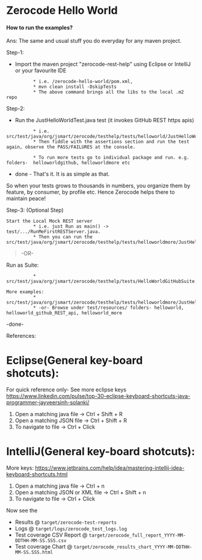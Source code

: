 Zerocode Hello World
===

#### How to run the examples?
Ans: The same and usual stuff you do everyday for any maven project.

Step-1: 
* Import the maven project "zerocode-rest-help" using Eclipse or IntelliJ or your favourite IDE
```
          * i.e. /zerocode-hello-world/pom.xml, 
          * mvn clean install -DskipTests
          * The above command brings all the libs to the local .m2 repo
```

Step-2:
* Run the JustHelloWorldTest.java test (it invokes GitHub REST https apis)
```
          * i.e. src/test/java/org/jsmart/zerocode/testhelp/tests/helloworld/JustHelloWorldTest.java
          * Then fiddle with the assertions section and run the test again, observe the PASS/FAILURES at the console.
          
          * To run more tests go to individual package and run. e.g. folders-  helloworldgithub, helloworldmore etc
```
- done - 
That's it. It is as simple as that.

So when your tests grows to thousands in numbers, you organize them by feature, by consumer, by profile etc. Hence Zerocode helps there to maintain peace!

Step-3: (Optional Step)
```
Start the Local Mock REST server
          * i.e. just Run as main() -> test/.../RunMeFirstRESTServer.java. 
          * Then you can run the src/test/java/org/jsmart/zerocode/testhelp/tests/helloworldmore/JustHelloWorldMoreTest.java
```

> -OR-

Run as Suite:
```
          * src/test/java/org/jsmart/zerocode/testhelp/tests/HelloWorldGitHubSuite.java

More examples:
          * src/test/java/org/jsmart/zerocode/testhelp/tests/helloworldmore/JustHelloWorldMoreTest.java
          * -or- Browse under test/resources/ folders- helloworld, helloworld_github_REST_api, helloworld_more
```
-done-

References:

Eclipse(General key-board shotcuts):
=====
For quick reference only- See more eclipse keys https://www.linkedin.com/pulse/top-30-eclipse-keyboard-shortcuts-java-programmer-jayveersinh-solanki/
1. Open a matching java file -> Ctrl + Shift + R
1. Open a matching JSON file -> Ctrl + Shift + R
1. To navigate to file -> Ctrl + Click

IntelliJ(General key-board shotcuts):
=====
More keys: https://www.jetbrains.com/help/idea/mastering-intellij-idea-keyboard-shortcuts.html
1. Open a matching java file -> Ctrl + n
1. Open a matching JSON or XML file -> Ctrl + Shift + n
1. To navigate to file -> Ctrl + Click

Now see the
* Results @ `target/zerocode-test-reports`
* Logs @ `target/logs/zerocode_test_logs.log`
* Test coverage CSV Report @ `target/zerocode_full_report_YYYY-MM-DDTHH-MM-SS.SSS.csv`
* Test coverage Chart @ `target/zerocode_results_chart_YYYY-MM-DDTHH-MM-SS.SSS.html`

